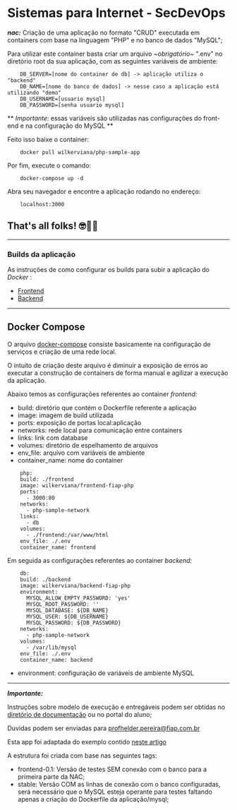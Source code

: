 # Sistemas para Internet - SecDevOps

***nac:*** Criação de uma aplicação no formato "CRUD" executada em containers com base na linguagem "PHP" e no banco de dados "MySQL";

Para utilizar este container basta criar um arquivo *~obrigatório~* ".env" no diretório root da sua aplicação, com as seguintes variáveis de ambiente:

````
    DB_SERVER=[nome do container de db] -> aplicação utiliza o "backend"
    DB_NAME=[nome do banco de dados] -> nesse caso a aplicação está utilizando "demo"
    DB_USERNAME=[usuario mysql]
    DB_PASSWORD=[senha usuario mysql]
````
** *Importante*: essas variáveis são utilizadas nas configurações do front-end e na configuração do MySQL **

Feito isso baixe o container:

````
    docker pull wilkerviana/php-sample-app
````

Por fim, execute o comando:
````
    docker-compose up -d
````
Abra seu navegador e encontre a aplicação rodando no endereço:
````
    localhost:3000
````

## That's all folks! 🤓🖖🏼

---
### Builds da aplicação
 As instruções de como configurar os builds para subir a aplicação do *Docker* :

 - [Frontend](https://github.com/wilkerviana/php-sample-app/blob/master/frontend/README.md)
 - [Backend](https://github.com/wilkerviana/php-sample-app/blob/master/backend/README.md)

---

## Docker Compose

O arquivo [docker-compose](https://github.com/wilkerviana/php-sample-app/blob/master/docker-compose.yml) consiste basicamente na configuração de serviços e criação de uma rede local.

O intuito de criação deste arquivo é diminuir a exposição de erros ao executar a construção de containers de forma manual e agilizar a execução da aplicação.

Abaixo temos as configurações referentes ao container *frontend:*

- build: diretório que contém o Dockerfile referente a aplicação
- image: imagem de build utilizada
- ports: exposição de portas local:aplicação
- networks: rede local para comunicação entre containers
- links: link com database
- volumes: diretório de espelhamento de arquivos
- env_file: arquivo com variáveis de ambiente
- container_name: nome do container

````
    php:
    build: ./frontend
    image: wilkerviana/frontend-fiap-php
    ports:
      - 3000:80
    networks:
      - php-sample-network
    links:
      - db
    volumes:
      - ./frontend:/var/www/html
    env_file: ./.env
    container_name: frontend
````

Em seguida as configurações referentes ao container *backend:*

````
    db:
    build: ./backend
    image: wilkerviana/backend-fiap-php
    environment:
      MYSQL_ALLOW_EMPTY_PASSWORD: 'yes'
      MYSQL_ROOT_PASSWORD: ''
      MYSQL_DATABASE: ${DB_NAME}
      MYSQL_USER: ${DB_USERNAME}
      MYSQL_PASSWORD: ${DB_PASSWORD}
    networks:
      - php-sample-network
    volumes:
      - /var/lib/mysql
    env_file: ./.env
    container_name: backend
````

- environment: configuração de variáveis de ambiente MySQL

---

***Importante:***

Instruções sobre modelo de execução e entregáveis podem ser obtidas no [diretório de documentação](https://github.com/fiapsecdevops/php-sample-app/tree/master/docs) ou no portal do aluno;

Duvidas podem ser enviadas para <profhelder.pereira@fiap.com.br>

Esta app foi adaptada do exemplo contido [neste artigo](https://www.tutorialrepublic.com/php-tutorial/php-mysql-crud-application.php)

A estrutura foi criada com base nas seguintes tags:

- frontend-0.1: Versão de testes SEM conexão com o banco para a primeira parte da NAC;
- stable:  Versão COM as linhas de conexão com o banco configuradas, será necessário que o MySQL esteja operante para testes faltando apenas a criação do Dockerfile da aplicação/mysql;
